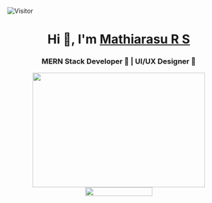 <!-- Portfolio badge -->
![Visitor](https://komarev.com/ghpvc/?username=Mathiarasu05&color=blue)


<h1 align="center">Hi 👋, I'm <a href="https://www.linkedin.com/in/mathiarasu-r-s" target="_blank">Mathiarasu R S</a></h1>

<h3 align="center">MERN Stack Developer 🚀 | UI/UX Designer 🎨 </h3>


<p align="center">

<p align="center">
<img src="https://media1.giphy.com/media/qgQUggAC3Pfv687qPC/giphy.gif" height="260" width="390">

<img src="https://i.imgur.com/dBaSKWF.gif" height="20" width="55%" align="center">

</p>
